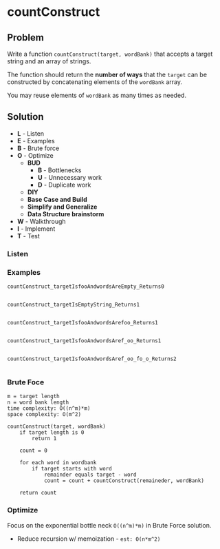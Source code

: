 # countConstruct

## Problem

Write a function `countConstruct(target, wordBank)` that accepts a target string and an array of strings.   

The function should return the **number of ways** that the `target` can be constructed by concatenating elements of the `wordBank` array.

You may reuse elements of `wordBank` as many times as needed.

## Solution 

- **L** - Listen
- **E** - Examples
- **B** - Brute force
- **O** - Optimize
    - **BUD** 
        - **B** - Bottlenecks
        - **U** - Unnecessary work
        - **D** - Duplicate work
    - **DIY**
    - **Base Case and Build**
    - **Simplify and Generalize**
    - **Data Structure brainstorm**
- **W** - Walkthrough
- **I** - Implement
- **T** - Test

### Listen



### Examples

`countConstruct_targetIsfooAndwordsAreEmpty_Returns0`
```
```

`countConstruct_targetIsEmptyString_Returns1`
```
```

`countConstruct_targetIsfooAndwordsArefoo_Returns1`
```
```

`countConstruct_targetIsfooAndwordsAref_oo_Returns1`
```
```

`countConstruct_targetIsfooAndwordsAref_oo_fo_o_Returns2`
```
```

### Brute Foce 

```
m = target length
n = word bank length
time complexity: O((n^m)*m)
space complexity: O(m^2)
```

```
countConstruct(target, wordBank)
    if target length is 0
        return 1
    
    count = 0

    for each word in wordbank
        if target starts with word
            remainder equals target - word
            count = count + countConstruct(remaineder, wordBank)
    
    return count
```

### Optimize

Focus on the exponential bottle neck `O((n^m)*m)` in Brute Force solution. 
- Reduce recursion w/ memoization - `est: O(n*m^2)`



